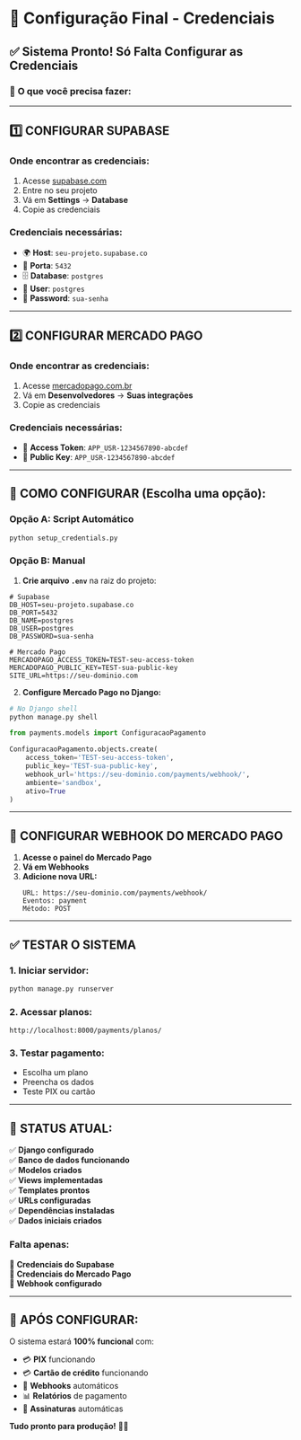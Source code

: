 # 🔧 Configuração Final - Credenciais

## ✅ **Sistema Pronto! Só Falta Configurar as Credenciais**

### 🎯 **O que você precisa fazer:**

---

## 1️⃣ **CONFIGURAR SUPABASE**

### **Onde encontrar as credenciais:**
1. Acesse [supabase.com](https://supabase.com)
2. Entre no seu projeto
3. Vá em **Settings** → **Database**
4. Copie as credenciais

### **Credenciais necessárias:**
- 🌍 **Host**: `seu-projeto.supabase.co`
- 🔌 **Porta**: `5432`
- 🗄️ **Database**: `postgres`
- 👤 **User**: `postgres`
- 🔑 **Password**: `sua-senha`

---

## 2️⃣ **CONFIGURAR MERCADO PAGO**

### **Onde encontrar as credenciais:**
1. Acesse [mercadopago.com.br](https://mercadopago.com.br)
2. Vá em **Desenvolvedores** → **Suas integrações**
3. Copie as credenciais

### **Credenciais necessárias:**
- 🔑 **Access Token**: `APP_USR-1234567890-abcdef`
- 🔑 **Public Key**: `APP_USR-1234567890-abcdef`

---

## 🚀 **COMO CONFIGURAR (Escolha uma opção):**

### **Opção A: Script Automático**
```bash
python setup_credentials.py
```

### **Opção B: Manual**
1. **Crie arquivo `.env`** na raiz do projeto:
```env
# Supabase
DB_HOST=seu-projeto.supabase.co
DB_PORT=5432
DB_NAME=postgres
DB_USER=postgres
DB_PASSWORD=sua-senha

# Mercado Pago
MERCADOPAGO_ACCESS_TOKEN=TEST-seu-access-token
MERCADOPAGO_PUBLIC_KEY=TEST-sua-public-key
SITE_URL=https://seu-dominio.com
```

2. **Configure Mercado Pago no Django:**
```python
# No Django shell
python manage.py shell

from payments.models import ConfiguracaoPagamento

ConfiguracaoPagamento.objects.create(
    access_token='TEST-seu-access-token',
    public_key='TEST-sua-public-key',
    webhook_url='https://seu-dominio.com/payments/webhook/',
    ambiente='sandbox',
    ativo=True
)
```

---

## 🔗 **CONFIGURAR WEBHOOK DO MERCADO PAGO**

1. **Acesse o painel do Mercado Pago**
2. **Vá em Webhooks**
3. **Adicione nova URL:**
   ```
   URL: https://seu-dominio.com/payments/webhook/
   Eventos: payment
   Método: POST
   ```

---

## ✅ **TESTAR O SISTEMA**

### **1. Iniciar servidor:**
```bash
python manage.py runserver
```

### **2. Acessar planos:**
```
http://localhost:8000/payments/planos/
```

### **3. Testar pagamento:**
- Escolha um plano
- Preencha os dados
- Teste PIX ou cartão

---

## 🎯 **STATUS ATUAL:**

✅ **Django configurado**  
✅ **Banco de dados funcionando**  
✅ **Modelos criados**  
✅ **Views implementadas**  
✅ **Templates prontos**  
✅ **URLs configuradas**  
✅ **Dependências instaladas**  
✅ **Dados iniciais criados**  

### **Falta apenas:**
🔧 **Credenciais do Supabase**  
🔧 **Credenciais do Mercado Pago**  
🔧 **Webhook configurado**  

---

## 🚀 **APÓS CONFIGURAR:**

O sistema estará **100% funcional** com:
- 💳 **PIX** funcionando
- 💳 **Cartão de crédito** funcionando
- 🔔 **Webhooks** automáticos
- 📊 **Relatórios** de pagamento
- 🎯 **Assinaturas** automáticas

**Tudo pronto para produção!** 🎉💪
